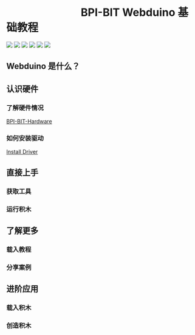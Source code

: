 
# &emsp;&emsp;&emsp;&emsp;&emsp;&emsp;&emsp;BPI-BIT Webduino 基础教程

![](https://img.shields.io/badge/open%20source-bananpi-brightgreen.svg)
![](https://img.shields.io/badge/base-JavaScript-BBAA00.svg)
![](https://img.shields.io/badge/support-blockly-red.svg)
![](https://img.shields.io/badge/expand-blocks-BB00EE.svg)
![](https://img.shields.io/badge/languages-Many-00CCCC.svg)
![](https://img.shields.io/badge/support-offilne-00BBFF.svg)

## Webduino 是什么？

## 认识硬件

### 了解硬件情况

[BPI-BIT-Hardware](https://github.com/BPI-STEAM/BPI-BIT-Hardware)

### 如何安装驱动

[Install Driver](https://github.com/BPI-STEAM/BPI-BIT-Hardware/blob/master/driver.md)

## 直接上手

### 获取工具

### 运行积木

## 了解更多

### 载入教程

### 分享案例

## 进阶应用

### 载入积木

### 创造积木
